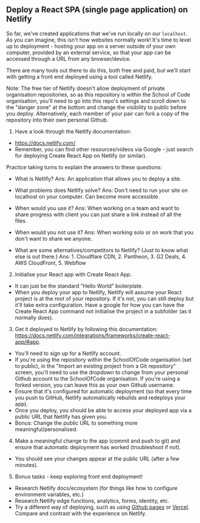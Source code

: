 ## Deploy a React SPA (single page application) on Netlify

So far, we've created applications that we've run locally on our `localhost`. As you can imagine, this isn't how websites normally work! It's time to level up to deployment - hosting your app on a server outside of your own computer, provided by an external service, so that your app can be accessed through a URL from any browser/device. 

There are many tools out there to do this, both free and paid, but we'll start with getting a front end deployed using a tool called Netlify.

Note: The free tier of Netlify doesn't allow deployment of private organisation repositories, so as this repository is within the School of Code organisation, you'll need to go into this repo's settings and scroll down to the "danger zone" at the bottom and change the visibility to public before you deploy. Alternatively, each member of your pair can fork a copy of the repository into their own personal Github.

1. Have a look through the Netlify documentation:
 - https://docs.netlify.com/
 - Remember, you can find other resources/videos via Google - just search for deploying Create React App on Netlify (or similar).
 
Practice taking turns to explain the answers to these questions:
 - What is Netlify?
 Ans: An application that allows you to deploy a site.
 
 - What problems does Netlify solve?
 Ans: Don't need to run your site on localhost on your computer. Can become more accessible. 
 
 - When would you use it?
 Ans: When working on a team and want to share progress with client you can just share a link instead of all the files. 
 
 - When would you not use it?
 Ans: When working solo or on work that you don't want to share we anyone. 
 
 - What are some alternatives/competitors to Netlify? (Just to know what else is out there.)
 Ans: 1. Cloudflare CDN, 2. Pantheon, 3. G2 Deals, 4. AWS CloudFront, 5. Webflow
    

2. Initialise your React app with Create React App. 
 - It can just be the standard "Hello World" boilerplate.
 - When you deploy your app to Netlify, Netlify will assume your React project is at the root of your repository. If it's not, you can still deploy but it'll take extra configuration. Have a google for how you can have the Create React App command not initialise the project in a subfolder (as it normally does).

3. Get it deployed to Netlify by following this documentation: https://docs.netlify.com/integrations/frameworks/create-react-app/#app.
 - You'll need to sign up for a Netlify account.
 - If you're using the repository within the SchoolOfCode organisation (set to public), in the "Import an existing project from a Git repository" screen, you'll need to use the dropdown to change from your personal Github account to the SchoolOfCode organisation. If you're using a forked version, you can leave this as your own Github username.
 - Ensure that it's configured for automatic deployment (so that every time you push to GitHub, Netlify automatically rebuilds and redeploys your app).
 - Once you deploy, you should be able to access your deployed app via a public URL that Netlify has given you.
 - Bonus: Change the public URL to something more meaningful/personalised.

4. Make a meaningful change to the app (commit and push to git) and ensure that automatic deployment has worked (troubleshoot if not).
 - You should see your changes appear at the public URL (after a few minutes).

5. Bonus tasks - keep exploring front end deployment! 
 - Research Netlify docs/ecosystem (for things like how to configure environment variables, etc.)
 - Research Netlify edge functions, analytics, forms, identity, etc.
 - Try a different way of deploying, such as using [Github pages](https://pages.github.com/) or [Vercel](https://vercel.com/docs). Compare and contrast with the experience on Netlify.

